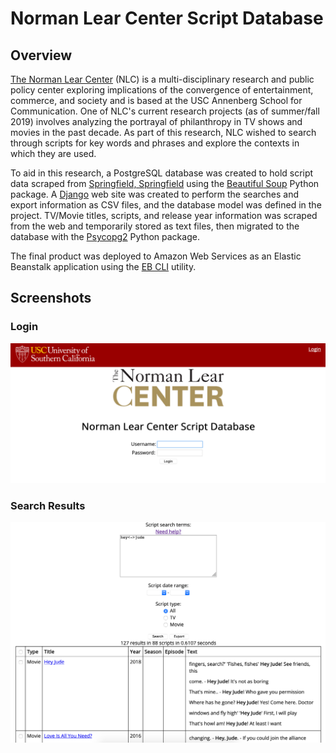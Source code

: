 # Norman Lear Center Script Database
## Overview
[The Norman Lear Center](https://learcenter.org/) (NLC) is a multi-disciplinary research and public policy center exploring implications of the convergence of entertainment, commerce, and society and is based at the USC Annenberg School for Communication. One of NLC's current research projects (as of summer/fall 2019) involves analyzing the portrayal of philanthropy in TV shows and movies in the past decade. As part of this research, NLC wished to search through scripts for key words and phrases and explore the contexts in which they are used.

To aid in this research, a PostgreSQL database was created to hold script data scraped from [Springfield, Springfield](https://www.springfieldspringfield.co.uk/) using the [Beautiful Soup](https://www.crummy.com/software/BeautifulSoup/) Python package. A [Django](https://www.djangoproject.com/) web site was created to perform the searches and export information as CSV files, and the database model was defined in the project. TV/Movie titles, scripts, and release year information was scraped from the web and temporarily stored as text files, then migrated to the database with the [Psycopg2](http://initd.org/psycopg/) Python package.

The final product was deployed to Amazon Web Services as an Elastic Beanstalk application using the [EB CLI](https://docs.aws.amazon.com/elasticbeanstalk/latest/dg/eb-cli3.html) utility.

## Screenshots
### Login
![Login](screenshots/login.png)
### Search Results
![Results](screenshots/search_results.png)